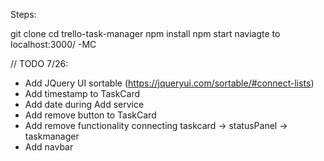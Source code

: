 Steps:

git clone
cd trello-task-manager
npm install
npm start
naviagte to localhost:3000/
-MC


// TODO 7/26:
- Add JQuery UI sortable (https://jqueryui.com/sortable/#connect-lists)
- Add timestamp to TaskCard
- Add date during Add service
- Add remove button to TaskCard
- Add remove functionality connecting taskcard -> statusPanel -> taskmanager
- Add navbar